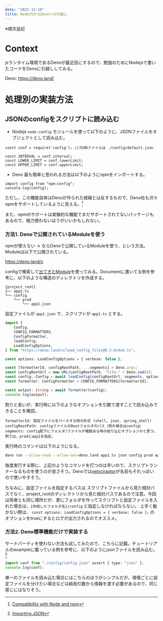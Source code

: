 ```yaml
---
date: "2022-12-10"
title: NodeJSからDenoへの引越し
---
```


※順次追記
# Context

jsランタイム環境であるDenoが最近目にするので、勉強のためにNodejsで書いたコードをDenoに引越ししてみる。

Deno: https://deno.land/

# 処理別の実装方法

## JSONのconfigをスクリプトに読み込む
- Nodejs
`node-config` モジュールを使って以下のように、JSONファイルをオブジェクトとして読み込む。
```
const conf = require('config'); //JSONファイルは ./config/default.json

const INTERVAL = conf.interval;
const LOWER_LIMIT = conf.lowerLimit;
const UPPER_LIMIT = conf.upperLimit;
```
- Deno
最も簡単と思われる方法は以下のようにnpmをインポートする。
```
import config from "npm:config";
console.log(config);
```
ただし、この機能自体はDenoが作られた経緯とは反するもので、Deno社も渋々npmをサポートしているように見える。[^1]

また、npmのサポートは実験的な機能でまだサポートされてないパッケージもあるので、極力使わないほうがいいかもしれない。

### 方法1. Denoで公開されているModuleを使う
npmが使えない -> ならDenoで公開しているModuleを使う、という方法。Moduleは以下で公開されている。

https://deno.land/x

configで検索して[出てきたModule](https://deno.land/x/load_config_files@0.3.0)を使ってみる。Documentに書いてる例を参考に、以下のような構造のディレクトリを作成する。
```plaintext
{project_root}
├── app1.ts
└── config
    └── prod
        └── app1.json
```
設定ファイルが  `app1.json` で、スクリプトが `app1.ts` とする。

```ts
import {
    Config,
    CONFIG_FORMATTERS,
    ConfigFormatter,
    loadConfig,
    LoadConfigOptions,
} from "https://deno.land/x/load_config_files@0.3.0/mod.ts";

const options: LoadConfigOptions = { verbose: false };

const [formatterId, configRootPath, ...segments] = Deno.args;
const configRootUrl = new URL(configRootPath, "file:" + Deno.cwd());
const config: Config = await loadConfig(configRootUrl, segments, options);
const formatter: ConfigFormatter = CONFIG_FORMATTERS[formatterId];

const output: string = await formatter(config);
console.log(output);
```

割りと長いが、実行時に以下のようなオプションを引数で渡すことで読み込みできることを確認。
```
formatterId: 設定ファイルをパースする時の形式 (shell, json, spring_shell)
configRootPath: configファイルのRootフォルダのパス（例の場合はconfig）
segments: config配下にフォルダ/ファイルが複数ある時の絞り込むオプションかと思う。例では、prodとapp1を指定。
```
実行時のコマンドは以下のようになる。
```bash
deno run --allow-read --allow-net=deno.land app1.ts json config prod app1
```
毎度実行する際に、上記のようなコマンドを打つのは辛いので、スクリプトランナーなるものを使うのが良さそう。Denoでは[velociraptor](https://github.com/jurassiscripts/velociraptor)が名前もそれっぽいので使いやすそう。

ちなみに、設定ファイルを指定するパスは スクリプトファイルから見た相対パスでなく、project_rootのディレクトリから見た相対パスであるので注意。今回は両者とも同じ場所だが、更にフォルダを作ってスクリプトと設定ファイルを入れた場合は、`{作成したフォルダ名}/config` と指定しなければならない。
上手く動かない際は、 `const options: LoadConfigOptions = { verbose: false };` のオプションをtrueにするとログが出力されるのでオススメ。

### 方法2. Deno標準機能だけで実装する
サードパーティを使わない方法も試してみたので、こちらに記載。チュートリアルのexampleに載っている例を参考に、以下のようにjsonファイルを読み込む。[^2]

```ts
import conf from "./config/config.json" assert { type: "json" };
console.log(conf);
```

単一のファイルを読み込む場合にはこちらのほうがシンプルだが、環境ごとに設定ファイルを分けたい場合などは結局引数から情報を渡す必要があるので、同じ感じにはなりそう。

[^1]: [Compatibility with Node and npm](https://deno.com/blog/changes#compatibility-with-node-and-npm)
[^2]: [Importing JSON](https://examples.deno.land/importing-json)